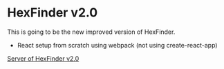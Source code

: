 # HexFinder v2.0

This is going to be the new improved version of HexFinder.

- React setup from scratch using webpack (not using create-react-app)


[Server of HexFinder v2.0](https://github.com/chrisbohne/HexFinder_v2_server)
